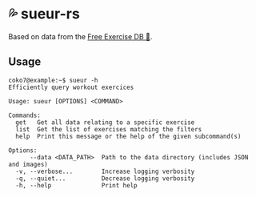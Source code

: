 # 💦 sueur-rs

Based on data from the [Free Exercise DB 💪](https://github.com/yuhonas/free-exercise-db).

## Usage

```console
coko7@example:~$ sueur -h
Efficiently query workout exercices

Usage: sueur [OPTIONS] <COMMAND>

Commands:
  get   Get all data relating to a specific exercise
  list  Get the list of exercises matching the filters
  help  Print this message or the help of the given subcommand(s)

Options:
      --data <DATA_PATH>  Path to the data directory (includes JSON and images)
  -v, --verbose...        Increase logging verbosity
  -q, --quiet...          Decrease logging verbosity
  -h, --help              Print help
```
